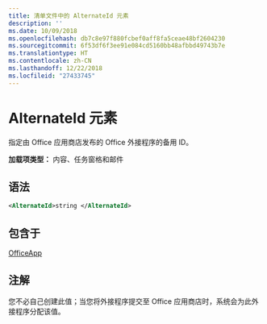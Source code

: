 ```yaml
---
title: 清单文件中的 AlternateId 元素
description: ''
ms.date: 10/09/2018
ms.openlocfilehash: db7c8e97f880fcbef0aff8fa5ceae48bf2604230
ms.sourcegitcommit: 6f53df6f3ee91e084cd5160bb48afbbd49743b7e
ms.translationtype: HT
ms.contentlocale: zh-CN
ms.lasthandoff: 12/22/2018
ms.locfileid: "27433745"
---
```

# <a name="alternateid-element"></a>AlternateId 元素

指定由 Office 应用商店发布的 Office 外接程序的备用 ID。

**加载项类型：** 内容、任务窗格和邮件

## <a name="syntax"></a>语法

```XML
<AlternateId>string </AlternateId>
```

## <a name="contained-in"></a>包含于

[OfficeApp](officeapp.md)

## <a name="remarks"></a>注解

您不必自己创建此值；当您将外接程序提交至 Office 应用商店时，系统会为此外接程序分配该值。

